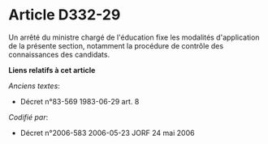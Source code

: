 # Article D332-29

Un arrêté du ministre chargé de l'éducation fixe les modalités d'application de la présente section, notamment la procédure
de contrôle des connaissances des candidats.

**Liens relatifs à cet article**

_Anciens textes_:

  - Décret n°83-569 1983-06-29 art. 8

_Codifié par_:

  - Décret n°2006-583 2006-05-23 JORF 24 mai 2006
